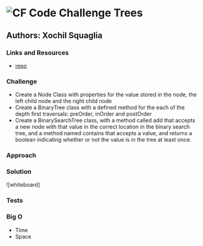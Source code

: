 ![CF](http://i.imgur.com/7v5ASc8.png) Code Challenge Trees
==============================================

## Authors: Xochil Squaglia


### Links and Resources
* [repo](https://github.com/xochil73/data-structures-and-algorithms/tree/master/code-challenges/401/stacksAndQueues)

### Challenge
* Create a Node Class with properties for the value stored in the node, the left child node and the right child node
* Create a BinaryTree class with a defined method for the each of the depth first traversals: preOrder, inOrder and postOrder
* Create a BinarySearchTree class, with a method called add that accepts a new node with that value in the correct location in the binary search tree, and a method named contains that accepts a value, and returns a boolean indicating whether or not the value is in the tree at least once.


### Approach


### Solution
![whiteboard]


### Tests


### Big O
* Time
* Space
